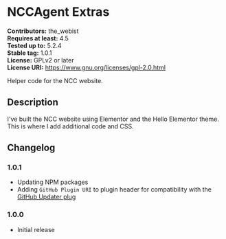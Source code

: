 # NCCAgent Extras #
**Contributors:** the_webist  
**Requires at least:** 4.5  
**Tested up to:** 5.2.4  
**Stable tag:** 1.0.1  
**License:** GPLv2 or later  
**License URI:** https://www.gnu.org/licenses/gpl-2.0.html  

Helper code for the NCC website.

## Description ##

I've built the NCC website using Elementor and the Hello Elementor theme. This is where I add additional code and CSS.

## Changelog ##

### 1.0.1
* Updating NPM packages
* Adding `GitHub Plugin URI` to plugin header for compatibility with the [GitHub Updater plug](https://github.com/afragen/github-updater)
###
### 1.0.0 ###
* Initial release
